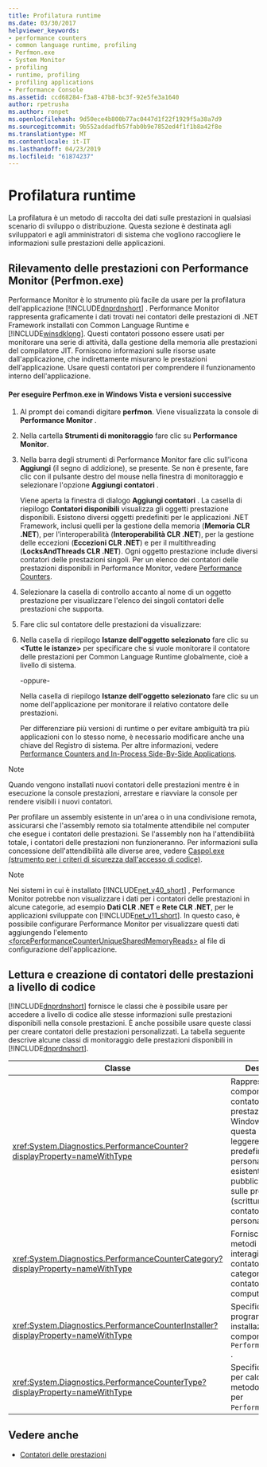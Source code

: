 ```yaml
---
title: Profilatura runtime
ms.date: 03/30/2017
helpviewer_keywords:
- performance counters
- common language runtime, profiling
- Perfmon.exe
- System Monitor
- profiling
- runtime, profiling
- profiling applications
- Performance Console
ms.assetid: ccd68284-f3a8-47b8-bc3f-92e5fe3a1640
author: rpetrusha
ms.author: ronpet
ms.openlocfilehash: 9d50ece4b800b77ac0447d1f22f1929f5a38a7d9
ms.sourcegitcommit: 9b552addadfb57fab0b9e7852ed4f1f1b8a42f8e
ms.translationtype: MT
ms.contentlocale: it-IT
ms.lasthandoff: 04/23/2019
ms.locfileid: "61874237"
---
```

# <a name="runtime-profiling"></a>Profilatura runtime
La profilatura è un metodo di raccolta dei dati sulle prestazioni in qualsiasi scenario di sviluppo o distribuzione. Questa sezione è destinata agli sviluppatori e agli amministratori di sistema che vogliono raccogliere le informazioni sulle prestazioni delle applicazioni.  
  
## <a name="tracking-performance-using-the-performance-monitor-perfmonexe"></a>Rilevamento delle prestazioni con Performance Monitor (Perfmon.exe)  
 Performance Monitor è lo strumento più facile da usare per la profilatura dell'applicazione [!INCLUDE[dnprdnshort](../../../includes/dnprdnshort-md.md)] . Performance Monitor rappresenta graficamente i dati trovati nei contatori delle prestazioni di .NET Framework installati con Common Language Runtime e [!INCLUDE[winsdklong](../../../includes/winsdklong-md.md)]. Questi contatori possono essere usati per monitorare una serie di attività, dalla gestione della memoria alle prestazioni del compilatore JIT. Forniscono informazioni sulle risorse usate dall'applicazione, che indirettamente misurano le prestazioni dell'applicazione. Usare questi contatori per comprendere il funzionamento interno dell'applicazione.  
  
#### <a name="to-run-perfmonexe-on-windows-vista-and-later-versions"></a>Per eseguire Perfmon.exe in Windows Vista e versioni successive  
  
1. Al prompt dei comandi digitare **perfmon**. Viene visualizzata la console di **Performance Monitor** .  
  
2. Nella cartella **Strumenti di monitoraggio** fare clic su **Performance Monitor**.  
  
3. Nella barra degli strumenti di Performance Monitor fare clic sull'icona **Aggiungi** (il segno di addizione), se presente. Se non è presente, fare clic con il pulsante destro del mouse nella finestra di monitoraggio e selezionare l'opzione **Aggiungi contatori** .  
  
     Viene aperta la finestra di dialogo **Aggiungi contatori** . La casella di riepilogo **Contatori disponibili** visualizza gli oggetti prestazione disponibili. Esistono diversi oggetti predefiniti per le applicazioni .NET Framework, inclusi quelli per la gestione della memoria (**Memoria CLR .NET**), per l'interoperabilità (**Interoperabilità CLR .NET**), per la gestione delle eccezioni (**Eccezioni CLR .NET**) e per il multithreading (**LocksAndThreads CLR .NET**). Ogni oggetto prestazione include diversi contatori delle prestazioni singoli. Per un elenco dei contatori delle prestazioni disponibili in Performance Monitor, vedere [Performance Counters](../../../docs/framework/debug-trace-profile/performance-counters.md).  
  
4. Selezionare la casella di controllo accanto al nome di un oggetto prestazione per visualizzare l'elenco dei singoli contatori delle prestazioni che supporta.  
  
5. Fare clic sul contatore delle prestazioni da visualizzare:  
  
6. Nella casella di riepilogo **Istanze dell'oggetto selezionato** fare clic su **\<Tutte le istanze>** per specificare che si vuole monitorare il contatore delle prestazioni per Common Language Runtime globalmente, cioè a livello di sistema.  
  
     -oppure-  
  
     Nella casella di riepilogo **Istanze dell'oggetto selezionato** fare clic su un nome dell'applicazione per monitorare il relativo contatore delle prestazioni.  
  
     Per differenziare più versioni di runtime o per evitare ambiguità tra più applicazioni con lo stesso nome, è necessario modificare anche una chiave del Registro di sistema. Per altre informazioni, vedere [Performance Counters and In-Process Side-By-Side Applications](../../../docs/framework/debug-trace-profile/performance-counters-and-in-process-side-by-side-applications.md).  
  
> [!NOTE]
>  Quando vengono installati nuovi contatori delle prestazioni mentre è in esecuzione la console prestazioni, arrestare e riavviare la console per rendere visibili i nuovi contatori.  
  
 Per profilare un assembly esistente in un'area o in una condivisione remota, assicurarsi che l'assembly remoto sia totalmente attendibile nel computer che esegue i contatori delle prestazioni. Se l'assembly non ha l'attendibilità totale, i contatori delle prestazioni non funzioneranno. Per informazioni sulla concessione dell'attendibilità alle diverse aree, vedere [Caspol.exe (strumento per i criteri di sicurezza dall'accesso di codice)](../../../docs/framework/tools/caspol-exe-code-access-security-policy-tool.md).  
  
> [!NOTE]
>  Nei sistemi in cui è installato [!INCLUDE[net_v40_short](../../../includes/net-v40-short-md.md)] , Performance Monitor potrebbe non visualizzare i dati per i contatori delle prestazioni in alcune categorie, ad esempio **Dati CLR .NET** e **Rete CLR .NET**, per le applicazioni sviluppate con [!INCLUDE[net_v11_short](../../../includes/net-v11-short-md.md)]. In questo caso, è possibile configurare Performance Monitor per visualizzare questi dati aggiungendo l'elemento [\<forcePerformanceCounterUniqueSharedMemoryReads>](../../../docs/framework/configure-apps/file-schema/runtime/forceperformancecounteruniquesharedmemoryreads-element.md) al file di configurazione dell'applicazione.  
  
## <a name="reading-and-creating-performance-counters-programmatically"></a>Lettura e creazione di contatori delle prestazioni a livello di codice  
 [!INCLUDE[dnprdnshort](../../../includes/dnprdnshort-md.md)] fornisce le classi che è possibile usare per accedere a livello di codice alle stesse informazioni sulle prestazioni disponibili nella console prestazioni. È anche possibile usare queste classi per creare contatori delle prestazioni personalizzati. La tabella seguente descrive alcune classi di monitoraggio delle prestazioni disponibili in [!INCLUDE[dnprdnshort](../../../includes/dnprdnshort-md.md)].  
  
|Classe|Descrizione|  
|-----------|-----------------|  
|<xref:System.Diagnostics.PerformanceCounter?displayProperty=nameWithType>|Rappresenta un componente del contatore delle prestazioni di Windows NT. Usare questa classe per leggere i contatori predefiniti o personalizzati esistenti e pubblicare i dati sulle prestazioni (scrittura) nei contatori personalizzati.|  
|<xref:System.Diagnostics.PerformanceCounterCategory?displayProperty=nameWithType>|Fornisce diversi metodi per interagire con i contatori e le categorie di contatori del computer.|  
|<xref:System.Diagnostics.PerformanceCounterInstaller?displayProperty=nameWithType>|Specifica un programma di installazione per il componente `PerformanceCounter` .|  
|<xref:System.Diagnostics.PerformanceCounterType?displayProperty=nameWithType>|Specifica la formula per calcolare il metodo `NextValue` per `PerformanceCounter`.|  
  
## <a name="see-also"></a>Vedere anche

- [Contatori delle prestazioni](../../../docs/framework/debug-trace-profile/performance-counters.md)
